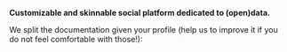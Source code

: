 **Customizable and skinnable social platform dedicated to (open)data.**

We split the documentation given your profile (help us to improve it if you do not feel comfortable with those!):

[data-gouv-fr]: https://www.data.gouv.fr/
[data-gouv-lu-repository]: https://github.com/opendatalu/udata-gouvlu
[github-new-issue]: https://github.com/opendatateam/udata/issues/new
[docker images]: https://github.com/opendatateam/docker-udata
[gitter]: https://gitter.im/opendatateam/udata
